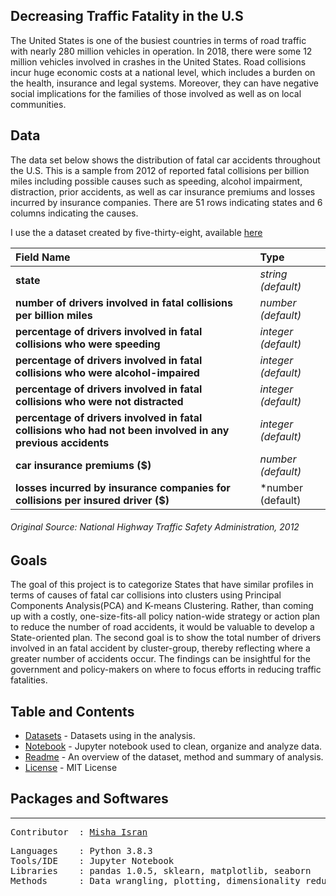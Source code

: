## **Decreasing Traffic Fatality in the U.S**

The United States is one of the busiest countries in terms of road traffic with nearly 280 million vehicles in operation. In 2018, there were some 12 million vehicles involved in crashes in the United States. Road collisions incur huge economic costs at a national level, which includes a burden on the health, insurance and legal systems. Moreover, they can have negative social implications for the families of those involved as well as on local communities.

**Data**
---
The data set below shows the distribution of fatal car accidents throughout the U.S. This is a sample from 2012 of reported fatal collisions per billion miles including possible causes such as speeding, alcohol impairment, distraction, prior accidents, as well as car insurance premiums and losses incurred by insurance companies. There are 51 rows indicating states and 6 columns indicating the causes.

I use the a dataset created by five-thirty-eight, available [here](https://datahub.io/five-thirty-eight/bad-drivers)

| Field Name      | Type                                                    | 
| :---         | :---              | 
| **state**   | *string (default)*        | 
| **number of drivers involved in fatal collisions per billion miles**     | *number (default)*          |
| **percentage of drivers involved in fatal collisions who were speeding**     | *integer (default)*          | 
| **percentage of drivers involved in fatal collisions who were alcohol-impaired**     | *integer (default)*          | 
| **percentage of drivers involved in fatal collisions who were not distracted**     | *integer (default)*          | 
| **percentage of drivers involved in fatal collisions who had not been involved in any previous accidents**    | *integer (default)*          | 
| **car insurance premiums ($)**     | *number (default)*          | 
| **losses incurred by insurance companies for collisions per insured driver ($)**     | *number (default)          | 

###### *Original Source: National Highway Traffic Safety Administration, 2012*

**Goals**
---
The goal of this project is to categorize States that have similar profiles in terms of causes of fatal car collisions into clusters using Principal Components Analysis(PCA) and K-means Clustering. Rather, than coming up with a costly, one-size-fits-all policy nation-wide strategy or action plan to reduce the number of road accidents, it would be valuable to develop a State-oriented plan. The second goal is to show the total number of drivers involved in an fatal accident by cluster-group, thereby reflecting where a greater number of accidents occur. The findings can be insightful for the government and policy-makers on where to focus efforts in reducing traffic fatalities.

**Table and Contents**
---
* [Datasets](https://github.com/mishaisran/Projects/tree/master/Decreasing%20Traffic%20Fatality%20in%20the%20U.S/Datasets) - Datasets using in the analysis.
* [Notebook](https://github.com/mishaisran/Projects/blob/master/Decreasing%20Traffic%20Fatality%20in%20the%20U.S/Notebook/traffic_fatality.ipynb) - Jupyter notebook used to clean, organize and analyze data.
* [Readme](https://github.com/mishaisran/Projects/blob/master/Decreasing%20Traffic%20Fatality%20in%20the%20U.S/Readme.MD) - An overview of the dataset, method and summary of analysis.
* [License](https://github.com/mishaisran/Projects/blob/master/LICENSE) - MIT License


**Packages and Softwares**
---
---
<pre>
Contributor  : <a href=https://github.com/Al-Cap>Misha Isran</a>
</pre>

<pre>
Languages    : Python 3.8.3
Tools/IDE    : Jupyter Notebook
Libraries    : pandas 1.0.5, sklearn, matplotlib, seaborn
Methods      : Data wrangling, plotting, dimensionality reduction, and K-means clustering.
</pre>
  </tbody>
</table>
